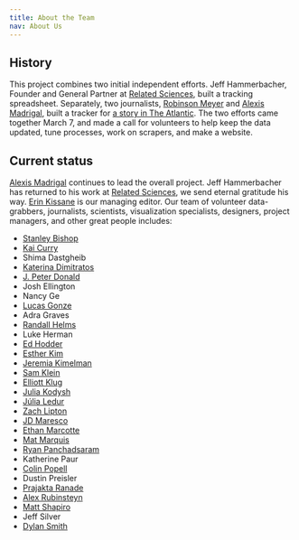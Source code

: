 ```yaml
---
title: About the Team
nav: About Us
---
```

## History
This project combines two initial independent efforts. Jeff Hammerbacher, Founder and General Partner at [Related Sciences](https://www.related.vc/), built a tracking spreadsheet. Separately, two journalists, [Robinson Meyer](https://twitter.com/yayitsrob) and [Alexis Madrigal](https://twitter.com/alexismadrigal), built a tracker for [a story in The Atlantic](https://www.theatlantic.com/health/archive/2020/03/how-many-americans-have-been-tested-coronavirus/607597/). The two efforts came together March 7, and made a call for volunteers to help keep the data updated, tune processes, work on scrapers, and make a website.

## Current status

[Alexis Madrigal](https://twitter.com/alexismadrigal) continues to lead the overall project. Jeff Hammerbacher has returned to his work at [Related Sciences](https://www.related.vc/), we send eternal gratitude his way.  [Erin Kissane](https://twitter.com/kissane) is our managing editor. Our team of volunteer data-grabbers, journalists, scientists, visualization specialists, designers, project managers, and other great people includes:

* [Stanley Bishop](https://mltogether.la/)
* [Kai Curry](https://github.com/webmasterkai)
* Shima Dastgheib
* [Katerina Dimitratos](https://twitter.com/kdimitratos)
* [J. Peter Donald](https://https://twitter.com/JPeterDonald)
* Josh Ellington
* Nancy Ge
* [Lucas Gonze](http://gonze.com)
* Adra Graves
* [Randall Helms](https://www.linkedin.com/in/randallhelms/)
* Luke Herman
* [Ed Hodder](https://www.linkedin.com/in/edhodder/)
* [Esther Kim](https://www.linkedin.com/in/esther-kim-9544201a)
* [Jeremia Kimelman](https://twitter.com/jeremiak)
* [Sam Klein](https://twitter.com/metasj)
* [Elliott Klug](http://elliottklug.com)
* [Julia Kodysh](https://twitter.com/JuliaKodysh)
* [Júlia Ledur](https://https://julialedur.com.br/)
* [Zach Lipton](https://twitter.com/zachlipton)
* [JD Maresco](https://twitter.com/jdmaresco)
* [Ethan Marcotte](https://ethanmarcotte.com/)
* [Mat Marquis](https://hire.wil.to)
* [Ryan Panchadsaram](https://twitter.com/rypan)
* Katherine Paur
* [Colin Popell](https://twitter.com/cpopell)
* Dustin Preisler
* [Prajakta Ranade](https://twitter.com/Prajakta_RD)
* [Alex Rubinsteyn](https://twitter.com/iskander)
* [Matt Shapiro](http://matthiasshapiro.com)
* Jeff Silver
* [Dylan Smith](http://TucsonSentinel.com)